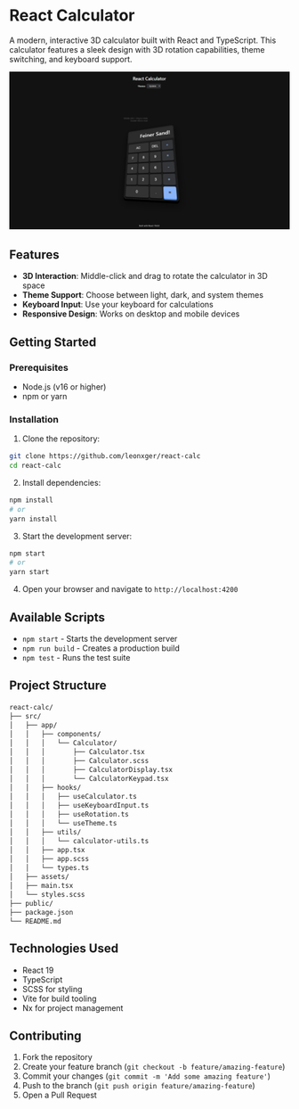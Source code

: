 # React Calculator

A modern, interactive 3D calculator built with React and TypeScript. This calculator features a sleek design with 3D rotation capabilities, theme switching, and keyboard support.

![React Calculator](./react-calc.png)

## Features

- **3D Interaction**: Middle-click and drag to rotate the calculator in 3D space
- **Theme Support**: Choose between light, dark, and system themes
- **Keyboard Input**: Use your keyboard for calculations
- **Responsive Design**: Works on desktop and mobile devices

## Getting Started

### Prerequisites

- Node.js (v16 or higher)
- npm or yarn

### Installation

1. Clone the repository:
```sh
git clone https://github.com/leonxger/react-calc
cd react-calc
```

2. Install dependencies:
```sh
npm install
# or
yarn install
```

3. Start the development server:
```sh
npm start
# or
yarn start
```

4. Open your browser and navigate to `http://localhost:4200`

## Available Scripts

- `npm start` - Starts the development server
- `npm run build` - Creates a production build
- `npm test` - Runs the test suite

## Project Structure

```
react-calc/
├── src/
│   ├── app/
│   │   ├── components/
│   │   │   └── Calculator/
│   │   │       ├── Calculator.tsx
│   │   │       ├── Calculator.scss
│   │   │       ├── CalculatorDisplay.tsx
│   │   │       └── CalculatorKeypad.tsx
│   │   ├── hooks/
│   │   │   ├── useCalculator.ts
│   │   │   ├── useKeyboardInput.ts
│   │   │   ├── useRotation.ts
│   │   │   └── useTheme.ts
│   │   ├── utils/
│   │   │   └── calculator-utils.ts
│   │   ├── app.tsx
│   │   ├── app.scss
│   │   └── types.ts
│   ├── assets/
│   ├── main.tsx
│   └── styles.scss
├── public/
├── package.json
└── README.md
```

## Technologies Used

- React 19
- TypeScript
- SCSS for styling
- Vite for build tooling
- Nx for project management

## Contributing

1. Fork the repository
2. Create your feature branch (`git checkout -b feature/amazing-feature`)
3. Commit your changes (`git commit -m 'Add some amazing feature'`)
4. Push to the branch (`git push origin feature/amazing-feature`)
5. Open a Pull Request
